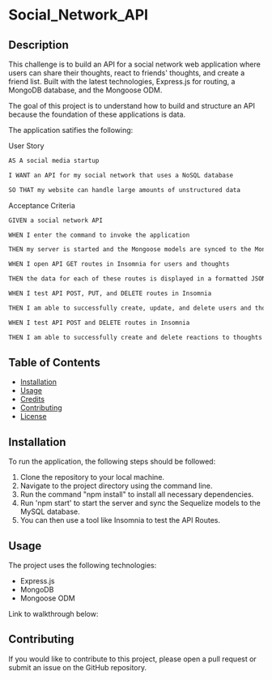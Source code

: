 # Social_Network_API

## Description

This challenge is to build an API for a social network web application where users can share their thoughts, react to friends' thoughts, and create a friend list. Built with the latest technologies, Express.js for routing, a MongoDB database, and the Mongoose ODM.

The goal of this project is to understand how to build and structure an API because the foundation of these applications is data.

The application satifies the following:

User Story
```md
AS A social media startup

I WANT an API for my social network that uses a NoSQL database

SO THAT my website can handle large amounts of unstructured data
```
Acceptance Criteria
```md
GIVEN a social network API

WHEN I enter the command to invoke the application

THEN my server is started and the Mongoose models are synced to the MongoDB database

WHEN I open API GET routes in Insomnia for users and thoughts

THEN the data for each of these routes is displayed in a formatted JSON

WHEN I test API POST, PUT, and DELETE routes in Insomnia

THEN I am able to successfully create, update, and delete users and thoughts in my database

WHEN I test API POST and DELETE routes in Insomnia

THEN I am able to successfully create and delete reactions to thoughts and add and remove friends to a user’s friend list
```
## Table of Contents

- [Installation](#installation)
- [Usage](#usage)
- [Credits](#credits)
- [Contributing](#contributing)
- [License](#license)

## Installation

To run the application, the following steps should be followed:

1. Clone the repository to your local machine.
2. Navigate to the project directory using the command line.
3. Run the command "npm install" to install all necessary dependencies.
5. Run 'npm start' to start the server and sync the Sequelize models to the MySQL database.
6. You can then use a tool like Insomnia to test the API Routes.

## Usage

The project uses the following technologies:
* Express.js
* MongoDB
* Mongoose ODM

Link to walkthrough below:


## Contributing

If you would like to contribute to this project, please open a pull request or submit an issue on the GitHub repository.
